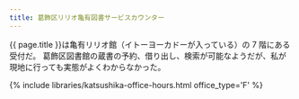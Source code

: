 ```yaml
---
title: 葛飾区リリオ亀有図書サービスカウンター
---
```


{{ page.title }}は亀有リリオ館（イトーヨーカドーが入っている）の 7 階にある受付だ。
葛飾区図書館の蔵書の予約、借り出し、検索が可能なようだが、私が現地に行っても実態がよくわからなかった。

{% include libraries/katsushika-office-hours.html office_type='F' %}
